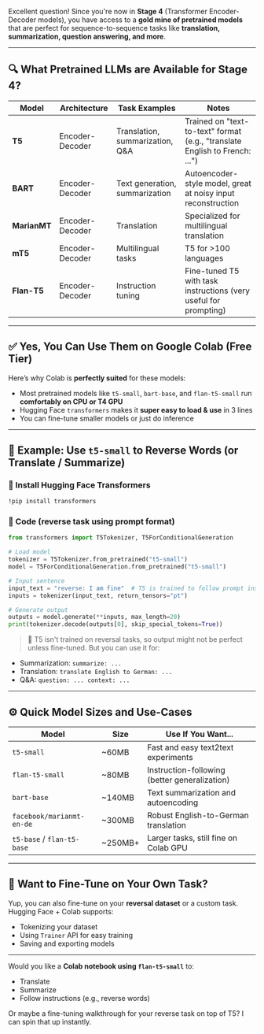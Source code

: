 Excellent question! Since you're now in **Stage 4** (Transformer Encoder-Decoder models), you have access to a **gold mine of pretrained models** that are perfect for sequence-to-sequence tasks like **translation, summarization, question answering, and more**.

---

## 🔍 What Pretrained LLMs are Available for Stage 4?

| Model | Architecture | Task Examples | Notes |
|-------|--------------|---------------|-------|
| **T5** | Encoder-Decoder | Translation, summarization, Q&A | Trained on "text-to-text" format (e.g., "translate English to French: ...") |
| **BART** | Encoder-Decoder | Text generation, summarization | Autoencoder-style model, great at noisy input reconstruction |
| **MarianMT** | Encoder-Decoder | Translation | Specialized for multilingual translation |
| **mT5** | Encoder-Decoder | Multilingual tasks | T5 for >100 languages |
| **Flan-T5** | Encoder-Decoder | Instruction tuning | Fine-tuned T5 with task instructions (very useful for prompting) |

---

## ✅ Yes, You Can Use Them on **Google Colab (Free Tier)**

Here’s why Colab is **perfectly suited** for these models:
- Most pretrained models like `t5-small`, `bart-base`, and `flan-t5-small` run **comfortably on CPU or T4 GPU**
- Hugging Face `transformers` makes it **super easy to load & use** in 3 lines
- You can fine-tune smaller models or just do inference

---

## 🧰 Example: Use `t5-small` to Reverse Words (or Translate / Summarize)

### 🔹 Install Hugging Face Transformers
```bash
!pip install transformers
```

### 🔹 Code (reverse task using prompt format)
```python
from transformers import T5Tokenizer, T5ForConditionalGeneration

# Load model
tokenizer = T5Tokenizer.from_pretrained("t5-small")
model = T5ForConditionalGeneration.from_pretrained("t5-small")

# Input sentence
input_text = "reverse: I am fine"  # T5 is trained to follow prompt instructions
inputs = tokenizer(input_text, return_tensors="pt")

# Generate output
outputs = model.generate(**inputs, max_length=20)
print(tokenizer.decode(outputs[0], skip_special_tokens=True))
```

> 🔁 T5 isn't trained on reversal tasks, so output might not be perfect unless fine-tuned. But you can use it for:
- Summarization: `summarize: ...`
- Translation: `translate English to German: ...`
- Q&A: `question: ... context: ...`

---

## ⚙️ Quick Model Sizes and Use-Cases

| Model | Size | Use If You Want... |
|-------|------|--------------------|
| `t5-small` | ~60MB | Fast and easy text2text experiments |
| `flan-t5-small` | ~80MB | Instruction-following (better generalization) |
| `bart-base` | ~140MB | Text summarization and autoencoding |
| `facebook/marianmt-en-de` | ~300MB | Robust English-to-German translation |
| `t5-base` / `flan-t5-base` | ~250MB+ | Larger tasks, still fine on Colab GPU |

---

## 🔮 Want to Fine-Tune on Your Own Task?

Yup, you can also fine-tune on your **reversal dataset** or a custom task. Hugging Face + Colab supports:
- Tokenizing your dataset
- Using `Trainer` API for easy training
- Saving and exporting models

---

Would you like a **Colab notebook using `flan-t5-small`** to:
- Translate
- Summarize
- Follow instructions (e.g., reverse words)

Or maybe a fine-tuning walkthrough for your reverse task on top of T5? I can spin that up instantly.
